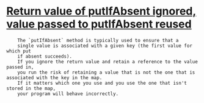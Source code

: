 # [Return value of putIfAbsent ignored, value passed to putIfAbsent reused](https://spotbugs.readthedocs.io/en/latest/bugDescriptions.html#RV_RETURN_VALUE_OF_PUTIFABSENT_IGNORED)

        The `putIfAbsent` method is typically used to ensure that a
        single value is associated with a given key (the first value for which put
        if absent succeeds).
        If you ignore the return value and retain a reference to the value passed in,
        you run the risk of retaining a value that is not the one that is associated with the key in the map.
        If it matters which one you use and you use the one that isn't stored in the map,
        your program will behave incorrectly.